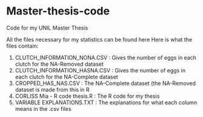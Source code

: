 # Master-thesis-code
Code for my UNIL Master Thesis

All the files necessary for my statistics can be found here
Here is what the files contain:

1. CLUTCH_INFORMATION_NONA.CSV : Gives the number of eggs in each clutch for the NA-Removed dataset
2. CLUTCH_INFORMATION_HASNA.CSV : Gives the number of eggs in each clutch for the NA-Complete dataset
3. CROPPED_HAS_NAS.CSV : The NA-Complete dataset (the NA-Removed dataset is made from this in R
4. CORLISS Mia - R code thesis.R : The R code for my thesis
5. VARIABLE EXPLANATIONS.TXT : The explanations for what each column means in the .csv files
